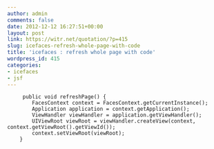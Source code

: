 ```yaml
---
author: admin
comments: false
date: 2012-12-12 16:27:51+00:00
layout: post
link: https://witr.net/quotation/?p=415
slug: icefaces-refresh-whole-page-with-code
title: 'icefaces : refresh whole page with code'
wordpress_id: 415
categories:
- icefaces
- jsf
---
```




    
    
         public void refreshPage() {
            FacesContext context = FacesContext.getCurrentInstance();
            Application application = context.getApplication();
            ViewHandler viewHandler = application.getViewHandler();
            UIViewRoot viewRoot = viewHandler.createView(context, context.getViewRoot().getViewId());
            context.setViewRoot(viewRoot);
        }
    



